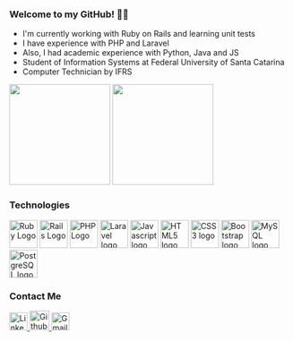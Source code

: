### Welcome to my GitHub! 👩‍🦰

<ul>
  <li>  I'm currently working with Ruby on Rails and learning unit tests </li>
  <li>  I have experience with PHP and Laravel </li>
  <li>  Also, I had academic experience with Python, Java and JS </li>
  <li>  Student of Information Systems at Federal University of Santa Catarina </li>
  <li>  Computer Technician by IFRS </li>
</ul>

<div>
  <img height="180" src="https://github-readme-stats.vercel.app/api?username=ShaianeBoesing&show_icons=true&theme=dracula&include_all_commits=true"/>
  <img height="180" style="align-self:end" src="https://github-readme-stats.vercel.app/api/top-langs/?username=ShaianeBoesing&layout=compact&langs_count=7&theme=dracula"/>
</div>

<h3> Technologies </h3>
<div> 
  <img src="https://cdn.svgporn.com/logos/ruby.svg" alt="Ruby Logo" width="50"> 
  <img src="https://cdn.svgporn.com/logos/rails.svg" alt="Rails Logo" width="50"> 
  <img src="https://cdn.svgporn.com/logos/php.svg" alt="PHP Logo" width="50"> 
  <img  src="https://cdn.svgporn.com/logos/laravel.svg" alt="Laravel logo" height="50">
  <img src="https://cdn.svgporn.com/logos/javascript.svg" alt="Javascript logo" width="50">  
  <img  src="https://cdn.svgporn.com/logos/html-5.svg" alt="HTML5 logo" height="50">
  <img  src="https://cdn.svgporn.com/logos/css-3.svg" alt="CSS3 logo" height="50">
  <img src="https://cdn.svgporn.com/logos/bootstrap.svg" alt="Bootstrap logo" height="50">
  <img src="https://cdn.svgporn.com/logos/mysql.svg" alt="MySQL logo" height="50">
  <img src="https://cdn.svgporn.com/logos/postgresql.svg" alt="PostgreSQL logo" height="50>
  <img src="https://www.vectorlogo.zone/logos/jquery/jquery-icon.svg" alt="Jquery logo" height="50"

</div>

<h3> Contact Me</h3>
<div>  
  <a href="https://www.linkedin.com/in/shaiane-boesing-rodrigues-borges-3887941b2/" target="_blank">
     <img src="https://cdn.svgporn.com/logos/linkedin-icon.svg" alt="Linkedin Logo" width="32">
  </a>
  <a href="https://github.com/ShaianeBoesing" target="_blank">
    <img src="https://cdn.svgporn.com/logos/github-octocat.svg" alt="Github Logo" width="35"> 
  </a> 
  <a href="mailto:shaianeboesingrb@gmail.com" target="_blank">
    <img src="https://cdn.svgporn.com/logos/google-gmail.svg" alt="Gmail logo" height="32">
  </a>
</div>



